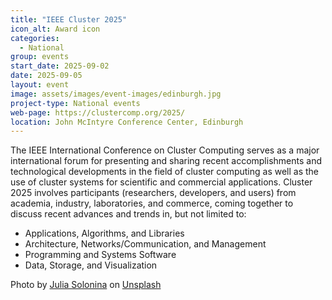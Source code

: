 ```yaml
---
title: "IEEE Cluster 2025"
icon_alt: Award icon
categories:
  - National
group: events
start_date: 2025-09-02
date: 2025-09-05
layout: event
image: assets/images/event-images/edinburgh.jpg
project-type: National events
web-page: https://clustercomp.org/2025/
location: John McIntyre Conference Center, Edinburgh
---
```


The IEEE International Conference on Cluster Computing serves as a major international forum for presenting and sharing recent accomplishments and technological developments in the field of cluster computing as well as the use of cluster systems for scientific and commercial applications. Cluster 2025 involves participants (researchers, developers, and users) from academia, industry, laboratories, and commerce, coming together to discuss recent advances and trends in, but not limited to:

* Applications, Algorithms, and Libraries
* Architecture, Networks/Communication, and Management
* Programming and Systems Software
* Data, Storage, and Visualization


Photo by <a href="https://unsplash.com/@julie_soul?utm_content=creditCopyText&utm_medium=referral&utm_source=unsplash">Julia Solonina</a> on <a href="https://unsplash.com/photos/concrete-building-during-daytime-NSFoU92bD_Y?utm_content=creditCopyText&utm_medium=referral&utm_source=unsplash">Unsplash</a>
      
